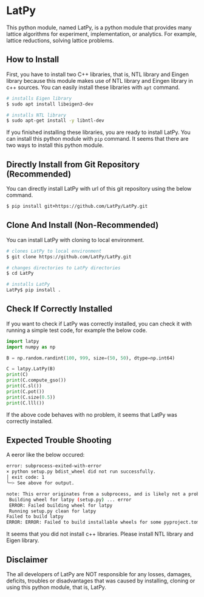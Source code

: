 # LatPy

This python module, named LatPy, is a python module that provides many lattice algorithms for experiment, implementation, or analytics. For example, lattice reductions, solving lattice problems.

## How to Install

First, you have to install two C++ libraries, that is, NTL library and Eingen library because this module makes use of NTL library and Eingen library in c++ sources.
You can easily install these libraries with ``apt`` command.

```bash
# installs Eigen library
$ sudo apt install libeigen3-dev

# installs NTL library
$ sudo apt-get install -y libntl-dev
```

If you finished installing these libraries, you are ready to install LatPy. You can install this python module with ``pip`` command. It seems that there are two ways to install this python module.

## Directly Install from Git Repository (Recommended)

You can directly install LatPy with url of this git repository using the below command.

```bash
$ pip install git+https://github.com/LatPy/LatPy.git
```

## Clone And Install (Non-Recommended)

You can install LatPy with cloning to local environment.

```bash
# clones LatPy to local environment
$ git clone https://github.com/LatPy/LatPy.git

# changes directories to LatPy directories
$ cd LatPy

# installs LatPy
LatPy$ pip install .
```

## Check If Correctly Installed

If you want to check if LatPy was correctly installed, you can check it with running a simple test code, for example the below code.

```python
import latpy
import numpy as np

B = np.random.randint(100, 999, size=(50, 50), dtype=np.int64)

C = latpy.LatPy(B)
print(C)
print(C.compute_gso())
print(C.sl())
print(C.pot())
print(C.size(0.5))
print(C.lll())
```

If the above code behaves with no problem, it seems that LatPy was correctly installed.

## Expected Trouble Shooting

A eeror like the below occured:

```bash
error: subprocess-exited-with-error 
× python setup.py bdist_wheel did not run successfully. 
│ exit code: 1 
╰─> See above for output. 

note: This error originates from a subprocess, and is likely not a problem with pip. 
 Building wheel for latpy (setup.py) ... error 
 ERROR: Failed building wheel for latpy 
 Running setup.py clean for latpy 
Failed to build latpy 
ERROR: ERROR: Failed to build installable wheels for some pyproject.toml based projects (latpy)
```

It seems that you did not install c++ libraries. Please install NTL library and Eigen library.

## Disclaimer

The all developers of LatPy are NOT responsible for any losses, damages, deficits, troubles or disadvantages that was caused by installing, cloning or using this python module, that is, LatPy.
